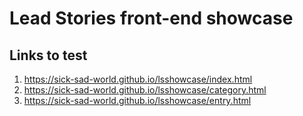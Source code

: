 # Lead Stories front-end showcase
## Links to test

1. https://sick-sad-world.github.io/lsshowcase/index.html
2. https://sick-sad-world.github.io/lsshowcase/category.html
3. https://sick-sad-world.github.io/lsshowcase/entry.html
 
